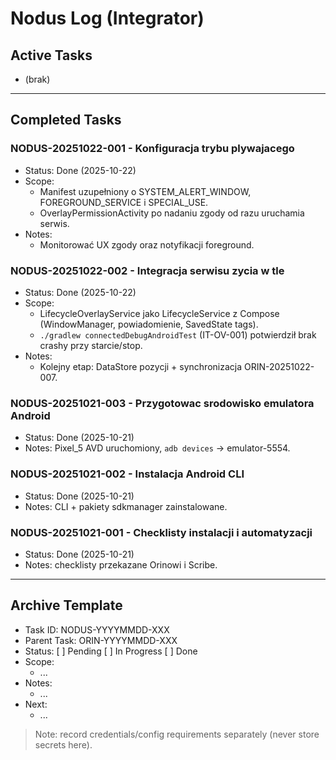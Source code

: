 # Nodus Log (Integrator)

## Active Tasks
- (brak)

---

## Completed Tasks
### NODUS-20251022-001 - Konfiguracja trybu plywajacego
- Status: Done (2025-10-22)
- Scope:
  - Manifest uzupełniony o SYSTEM_ALERT_WINDOW, FOREGROUND_SERVICE i SPECIAL_USE.
  - OverlayPermissionActivity po nadaniu zgody od razu uruchamia serwis.
- Notes:
  - Monitorować UX zgody oraz notyfikacji foreground.

### NODUS-20251022-002 - Integracja serwisu zycia w tle
- Status: Done (2025-10-22)
- Scope:
  - LifecycleOverlayService jako LifecycleService z Compose (WindowManager, powiadomienie, SavedState tags).
  - `./gradlew connectedDebugAndroidTest` (IT-OV-001) potwierdził brak crashy przy starcie/stop.
- Notes:
  - Kolejny etap: DataStore pozycji + synchronizacja ORIN-20251022-007.

### NODUS-20251021-003 - Przygotowac srodowisko emulatora Android
- Status: Done (2025-10-21)
- Notes: Pixel_5 AVD uruchomiony, `adb devices` -> emulator-5554.

### NODUS-20251021-002 - Instalacja Android CLI
- Status: Done (2025-10-21)
- Notes: CLI + pakiety sdkmanager zainstalowane.

### NODUS-20251021-001 - Checklisty instalacji i automatyzacji
- Status: Done (2025-10-21)
- Notes: checklisty przekazane Orinowi i Scribe.

---

## Archive Template
- Task ID: NODUS-YYYYMMDD-XXX
- Parent Task: ORIN-YYYYMMDD-XXX
- Status: [ ] Pending [ ] In Progress [ ] Done
- Scope:
  - ...
- Notes:
  - ...
- Next:
  - ...

> Note: record credentials/config requirements separately (never store secrets here).
